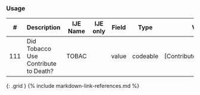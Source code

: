 ### Usage


| **#** |  **Description**   |  **IJE Name**   | IJE only |  **Field**  |  **Type**  | **Value Set**  |
| :---------: | ------------- | ------------ | :----------: |---------- | -------- | -------- |
| 111 | Did Tobacco Use Contribute to Death? | TOBAC| |value | codeable | [ContributoryTobaccoUseVS] | 
{: .grid }
{% include markdown-link-references.md %}
